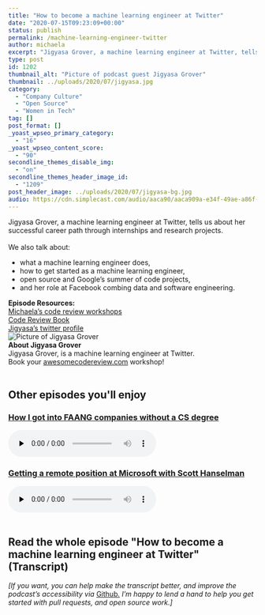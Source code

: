 ```yaml
---
title: "How to become a machine learning engineer at Twitter"
date: "2020-07-15T09:23:09+00:00"
status: publish
permalink: /machine-learning-engineer-twitter
author: michaela
excerpt: "Jigyasa Grover, a machine learning engineer at Twitter, tells us about her successful career path through internships and research projects. "
type: post
id: 1202
thumbnail_alt: "Picture of podcast guest Jigyasa Grover"
thumbnail: ../uploads/2020/07/jigyasa.jpg
category:
  - "Company Culture"
  - "Open Source"
  - "Women in Tech"
tag: []
post_format: []
_yoast_wpseo_primary_category:
  - "16"
_yoast_wpseo_content_score:
  - "90"
secondline_themes_disable_img:
  - "on"
secondline_themes_header_image_id:
  - "1209"
post_header_image: ../uploads/2020/07/jigyasa-bg.jpg
audio: https://cdn.simplecast.com/audio/aaca90/aaca909a-e34f-49ae-a86f-f59e4fa807f0/c001c16a-7fff-4009-a35e-dd30088655ee/jigyasa-grover-recording-ready_tc.mp3
---
```


<div class="episode-about">
Jigyasa Grover, a machine learning engineer at Twitter, tells us about her successful career path through internships and research projects.
<br/> <br/>We also talk about:
<ul>
<li> what a machine learning engineer does,</li>
<li> how to get started as a machine learning engineer,</li>
<li> open source and Google’s summer of code projects,</li>
<li> and her role at Facebook combing data and software engineering.</li>
</ul>
</div>
<div class=" episode-links">
<b>Episode Resources:</b><br/>
<a href="https://www.michaelagreiler.com/workshops/">Michaela’s code review workshops</a><br/>
<a href="https://www.michaelagreiler.com/code-review-book/">Code Review Book</a><br/>
<a href="https://twitter.com/jigyasa_grover">Jigyasa’s twitter profile</a><br/>
</div>

<div class="row pt-2 align-items-center">
<div class="col-4 guest-picture">
<img src="../uploads/2020/07/jigyasa.jpg" alt="Picture of Jigyasa Grover"/>
</div>
<div class="col-8 guest-about">
<b>About Jigyasa Grover</b><br/>
Jigyasa Grover, is a machine learning engineer at Twitter.
</div>
</div>

<div class="sponsorship">
Book your <a href="https://www.michaelagreiler.com/workshops">awesomecodereview.com</a> workshop!
</div>
<br/>
<div>
  <h2>Other episodes you'll enjoy</h2>
    <div class="row-md-6">
      <div class="row g-0 border rounded overflow-hidden flex-md-row mb-4 shadow-sm h-md-250 position-relative">
          <div class="col p-4 d-flex flex-column position-static">
            <h3 class="mb-0"><a href="https://software-engineering-unlocked.com/faang-job-without-cs-degree/">How I got into FAANG companies without a CS degree</a></h3>
  <audio controls preload="none">
                <source src="https://cdn.simplecast.com/audio/aaca909a-e34f-49ae-a86f-f59e4fa807f0/episodes/2ec3af9e-9a17-4ccd-95df-0e9b1a03ecc6/audio/66ec2bf9-b1d0-4ae3-868e-9017bb8cc4ee/default_tc.mp3" />
              </audio>
          </div>
        </div>
      </div>
    <div class="row-md-6">
      <div class="row g-0 border rounded overflow-hidden flex-md-row mb-4 shadow-sm h-md-250 position-relative">
          <div class="col p-4 d-flex flex-column position-static">
            <h3 class="mb-0"><a href="https://software-engineering-unlocked.com/episode-2-scott-hanselman/">Getting a remote position at Microsoft with Scott Hanselman</a></h3>
  <audio controls preload="none">
                <source src="https://cdn.simplecast.com/audio/aaca90/aaca909a-e34f-49ae-a86f-f59e4fa807f0/b94c57a5-9afe-4853-be2f-b4d147fb62bf/scott_episode2_ready_tc.mp3" />
              </audio>
          </div>
        </div>
      </div>
</div>
<br/>

## Read the whole episode "How to become a machine learning engineer at Twitter" (Transcript)

_\[If you want, you can help make the transcript better, and improve the podcast’s accessibility via_ [Github](https://github.com/mgreiler/se-unlocked/tree/master/Transcripts)_[.](https://github.com/mgreiler/se-unlocked/tree/master/Transcripts) I’m happy to lend a hand to help you get started with pull requests, and open source work.\]_
